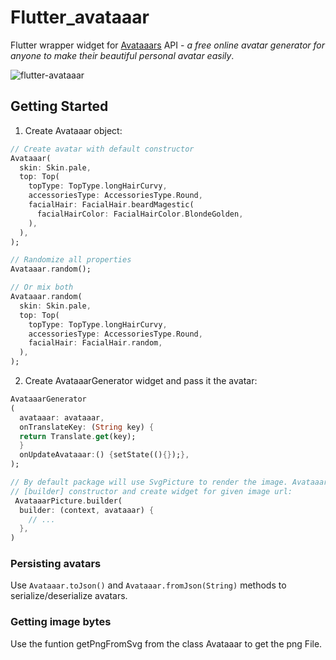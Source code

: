 # Flutter_avataaar

Flutter wrapper widget for [Avataaars](https://getavataaars.com/) API - *a free online avatar generator for anyone to make their beautiful personal avatar easily*.

![flutter-avataaar](https://user-images.githubusercontent.com/45365279/146657228-b7d5fd77-543c-4a48-b81a-4e4c11956be5.gif)

## Getting Started

1. Create Avataaar object:
```Dart
// Create avatar with default constructor
Avataaar(
  skin: Skin.pale,
  top: Top(
    topType: TopType.longHairCurvy,
    accessoriesType: AccessoriesType.Round,
    facialHair: FacialHair.beardMagestic(
      facialHairColor: FacialHairColor.BlondeGolden,
    ),
  ),
);

// Randomize all properties
Avataaar.random();

// Or mix both
Avataaar.random(
  skin: Skin.pale,
  top: Top(
    topType: TopType.longHairCurvy,
    accessoriesType: AccessoriesType.Round,
    facialHair: FacialHair.random,
  ),
);
```

2. Create AvataaarGenerator widget and pass it the avatar:

```Dart
AvataaarGenerator
(
  avataaar: avataaar,
  onTranslateKey: (String key) {
  return Translate.get(key);
  }
  onUpdateAvataaar:() {setState((){});},
);

// By default package will use SvgPicture to render the image. AvataaarPicture could be used to create a custom
// [builder] constructor and create widget for given image url:
 AvataaarPicture.builder(
  builder: (context, avataaar) {
    // ...
  },
)
```

### Persisting avatars

Use `Avataaar.toJson()` and `Avataaar.fromJson(String)` methods to serialize/deserialize avatars.

### Getting image bytes

Use the funtion getPngFromSvg from the class Avataaar to get the png File.
